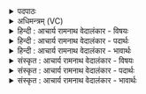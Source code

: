<details><summary>पदपाठः</summary>

म꣣हा꣢न्। इ꣡न्द्रः꣢꣯। यः। ओ꣡ज꣢꣯सा। प꣣र्ज꣡न्यः꣢। वृ꣣ष्टिमा꣢न्। इ꣣व। स्तो꣡मैः꣢꣯। व꣣त्स꣡स्य꣢। वा꣣वृधे। १३०७।
</details>

<details><summary>अधिमन्त्रम् (VC)</summary>

- इन्द्रः
- वत्सः काण्वः
- गायत्री
- षड्जः
</details>

<details><summary>हिन्दी : आचार्य रामनाथ वेदालंकार - विषयः</summary>

प्रथम मन्त्र में परमात्मा का विषय वर्णित है।
</details>

<details><summary>हिन्दी : आचार्य रामनाथ वेदालंकार - पदार्थः</summary>

पदार्थान्वयभाषाः -  (यः इन्द्रः) जो परमैश्वर्यशाली जगदीश्वर (वृष्टिमान् पर्यन्यः इव) वृष्टिजल से परिपूर्ण मेघ के समान (ओजसा) बल से (महान्) महान् है, वह (वत्सस्य) अपने पुत्र मानव की (स्तोमैः) प्रशस्तियों से (वावृधे) बढ़ता है ॥१॥ यहाँ उपमालङ्कार है ॥१॥
</details>

<details><summary>हिन्दी : आचार्य रामनाथ वेदालंकार - भावार्थः</summary>

भावार्थभाषाः -  जैसे पुत्र की प्रशस्तियों से पिता प्रशस्त होता है,वैसे ही पहले से ही बादल के समान महान् परमेश्वर भी मानव की प्रशस्तियों से और अधिक महान् हो जाता है ॥१॥
</details>

<details><summary>संस्कृत : आचार्य रामनाथ वेदालंकार - विषयः</summary>

तत्रादौ परमात्मविषयमाह।
</details>

<details><summary>संस्कृत : आचार्य रामनाथ वेदालंकार - पदार्थः</summary>

पदार्थान्वयभाषाः -  (यः इन्द्रः) यः परमैश्वर्यवान् जगदीश्वरः (वृष्टिमान् पर्जन्यः इव) वृष्टिजलयुक्तो मेघ इव (ओजसा) बलेन (महान्) महिमोपेतः अस्ति सः (वत्सस्य२) स्वपुत्रस्य मानवस्य (स्तोमैः) प्रशस्तिभिः (वावृधे) वर्धते ॥१॥ अत्रोपमालङ्कारः ॥१॥
</details>

<details><summary>संस्कृत : आचार्य रामनाथ वेदालंकार - भावार्थः</summary>

भावार्थभाषाः -  यथा पुत्रस्य प्रशस्तिभिः पिता प्रशस्तो जायते,तथैव पूर्वमेव पर्जन्यवन्महानपि परमेश्वरो मानवस्य प्रशस्तिभिर्महत्तरो जायते ॥१॥
</details>